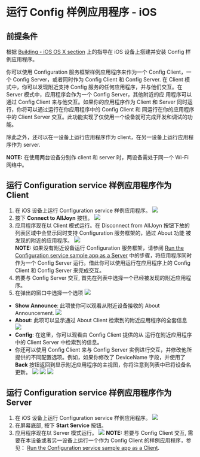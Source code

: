# 运行 Config 样例应用程序 - iOS

## 前提条件

根据 [Building - iOS OS X section][build-ios-osx] 上的指导在 iOS 设备上搭建并安装 Config 样例应用程序。

你可以使用 Configuration 服务框架样例应用程序来作为一个 Config Client，一个 Config Server，或者同时作为 Config Client 和 Config Server. 在
Client 模式中，你可以发现附近支持 Config 服务的任何应用程序，并与他们交互。在 Server 模式中，应用程序会作为一个 Config Server，其他附近的应
用程序可以通过 Config Client 来与他交互。如果你的应用程序作为 Client 和 Server 同时运行，你将可以通过运行在你应用程序中的 Config Client 和
同运行在你的应用程序中的 Client Server 交互。此功能实现了仅使用一个设备就可完成开发和调试的功能。

除此之外，还可以在一设备上运行应用程序作为 client，在另一设备上运行应用程序作为 server. 

**NOTE:** 在使用两台设备分别作 client 和 server 时，两设备需处于同一个 Wi-Fi 网络中。

## 运行 Configuration service 样例应用程序作为 Client 
1. 在 iOS 设备上运行 Configuration service 样例应用程序。
  ![][config-client-1]
2. 按下 **Connect to AllJoyn** 按钮。
  ![][config-client-2]
3. 应用程序现在以 Client 模式运行。在 Disconnect from AllJoyn 按钮下放的列表区域中会显示同时支持 Configuration 服务框架的，通过 About 功能
被发现的附近的应用程序。
  ![][config-client-3]  
   **NOTE:** 如果没有附近设备运行 Configuration 服务框架，请参阅  [Run the Configuration service sample app as a Server][run-config-sample-app-as-server] 中的步骤，将应用程序同时作为一个 Config Server 运行。借此你可以使用运行在应用程序上的 Config Client 和 Config Server 来完成交互。
4. 若要与 Config Server 交互, 首先在列表中选择一个已经被发现的附近应用程序。
5. 在弹出的窗口中选择一个选项
    ![][config-client-4]
  * __Show Announce__: 此项使你可以观看从附近设备接收的 About Announcement.
    ![][config-client-5]
  * __About__: 此项可以显示通过 About Client 检索到的附近应用程序的全套信息
    ![][config-client-6]
  * __Config__: 在这里，你可以观看由 Config Client 提供的从 运行在附近应用程序中的  Client Server 中检索到的信息。
  * 你还可以使用 Config Client 来与 Config Server 实例进行交互，并修改他所提供的不同配置选项。例如，如果你修改了 DeviceName 字段，并使用了 **Back** 按钮返回到显示附近应用程序的主视图，你将注意到列表中已将设备名更新。
    ![][config-client-7]
    ![][config-client-8]
    ![][config-client-9]

## 运行 Configuration service 样例应用程序作为 Server

1. 在 iOS 设备上运行 Configuration service 样例应用程序。
  ![][config-client-1]
2. 在屏幕底部, 按下 **Start Service** 按钮。
3. 应用程序现在以 Server 模式运行。
  ![][config-service-1]
   **NOTE:** 若要与 Config Client 交互, 需要在本设备或者另一设备上运行一个作为 Config Client 的样例应用程序，参见：
   [Run the Configuration service sample app as a Client][run-config-sample-app-as-client].


[config-client-1]: /files/develop/run-sample-apps/ios-config-sample/config-client-1.png
[config-client-2]: /files/develop/run-sample-apps/ios-config-sample/config-client-2.png
[config-client-3]: /files/develop/run-sample-apps/ios-config-sample/config-client-3.png
[config-client-4]: /files/develop/run-sample-apps/ios-config-sample/config-client-4.png
[config-client-5]: /files/develop/run-sample-apps/ios-config-sample/config-client-5.png
[config-client-6]: /files/develop/run-sample-apps/ios-config-sample/config-client-6.png
[config-client-7]: /files/develop/run-sample-apps/ios-config-sample/config-client-7.png
[config-client-8]: /files/develop/run-sample-apps/ios-config-sample/config-client-8.png
[config-client-9]: /files/develop/run-sample-apps/ios-config-sample/config-client-9.png
[config-service-1]: /files/develop/run-sample-apps/ios-config-sample/config-service-1.png


[build-ios-osx]: /develop/building/ios-osx
[run-config-sample-app-as-server]: #run-the-configuration-service-sample-app-as-a-server
[run-config-sample-app-as-client]: #run-the-configuration-service-sample-app-as-a-client
